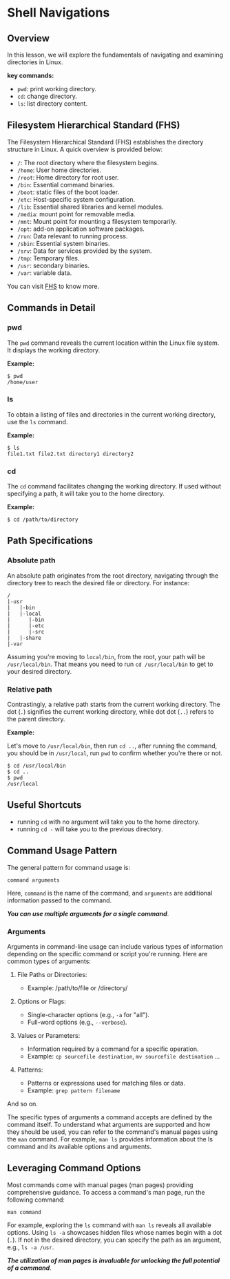 # Shell Navigations

## Overview

In this lesson, we will explore the fundamentals of navigating and examining directories in Linux.

**key commands:**

- `pwd`: print working directory.
- `cd`: change directory.
- `ls`: list directory content.

## Filesystem Hierarchical Standard (FHS)

The Filesystem Hierarchical Standard (FHS) establishes the directory structure in Linux. A quick overview is provided below:

- `/`: The root directory where the filesystem begins.
- `/home`: User home directories.
- `/root`: Home directory for root user.
- `/bin`: Essential command binaries. 
- `/boot`: static files of the boot loader.
- `/etc`: Host-specific system configuration.
- `/lib`: Essential shared libraries and kernel modules.
- `/media`: mount point for removable media. 
- `/mnt`: Mount point for mounting a filesystem temporarily.
- `/opt`: add-on application software packages.
- `/run`: Data relevant to running process.
- `/sbin`: Essential system binaries.
- `/srv`: Data for services provided by the system.
- `/tmp`: Temporary files.
- `/usr`: secondary binaries.
- `/var`: variable data.

You can visit [FHS](https://refspecs.linuxfoundation.org/fhs.shtml) to know more.


## Commands in Detail

### pwd

The `pwd` command reveals the current location within the Linux file system. It displays the working directory.

**Example:**

```
$ pwd
/home/user
```

### ls

To obtain a listing of files and directories in the current working directory, use the `ls` command.

**Example:**

```
$ ls
file1.txt file2.txt directory1 directory2
```

### cd

The `cd` command facilitates changing the working directory. If used without specifying a path, it will take you to the home directory.

**Example:**

```
$ cd /path/to/directory
```

## Path Specifications

### Absolute path

An absolute path originates from the root directory, navigating through the directory tree to reach the desired file or directory. For instance:

```
/
|-usr
|   |-bin
|   |-local
|      |-bin
|      |-etc
|      |-src
|   |-share
|-var
```
Assuming you're moving to `local/bin`, from the root, your path will be `/usr/local/bin`. That means you need to run `cd /usr/local/bin` to get to your desired directory.

### Relative path

Contrastingly, a relative path starts from the current working directory. The dot (`.`) signifies the current working directory, while dot dot (`..`) refers to the parent directory.

**Example:**

Let's move to `/usr/local/bin`, then run `cd ..`, after running the command, you should be in `/usr/local`, run `pwd` to confirm whether you're there or not.

```
$ cd /usr/local/bin
$ cd ..
$ pwd
/usr/local
```

## Useful Shortcuts

- running `cd` with no argument will take you to the home directory.
- running `cd -` will take you to the previous directory.

## Command Usage Pattern

The general pattern for command usage is:

```
command arguments
```
Here, `command` is the name of the command, and `arguments` are additional information passed to the command.

***You can use multiple arguments for a single command***.

### Arguments

Arguments in command-line usage can include various types of information depending on the specific command or script you're running. Here are common types of arguments:

1. File Paths or Directories:
    - Example: /path/to/file or /directory/

2. Options or Flags:
    - Single-character options (e.g., `-a` for "all").
    - Full-word options (e.g., `--verbose`).

3. Values or Parameters:
    - Information required by a command for a specific operation.
    - Example: `cp sourcefile destination`, `mv sourcefile destination` ...

4. Patterns:
    - Patterns or expressions used for matching files or data.
    - Example: `grep pattern filename`

And so on.

The specific types of arguments a command accepts are defined by the command itself. To understand what arguments are supported and how they should be used, you can refer to the command's manual pages using the `man` command. For example, `man ls` provides information about the ls command and its available options and arguments.

## Leveraging Command Options

Most commands come with manual pages (man pages) providing comprehensive guidance. To access a command's man page, run the following command:

```
man command
```

For example, exploring the `ls` command with `man ls` reveals all available options. Using `ls -a` showcases hidden files whose names begin with a dot (`.`). If not in the desired directory, you can specify the path as an argument, e.g., `ls -a /usr`.

***The utilization of man pages is invaluable for unlocking the full potential of a command***.
